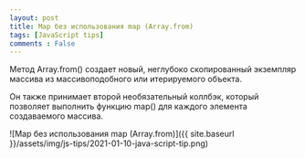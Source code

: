 ```yaml
---
layout: post
title: Map без использования map (Array.from)
tags: [JavaScript tips]
comments : False
---
```


Метод Array.from() создает новый, неглубоко скопированный экземпляр массива из массивоподобного или итерируемого объекта.

Он также принимает второй необязательный коллбэк, который позволяет выполнить функцию map() для каждого элемента создаваемого массива.

![Map без использования map (Array.from)]({{ site.baseurl }}/assets/img/js-tips/2021-01-10-java-script-tip.png)

